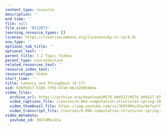 ```yaml
---
content_type: resource
description: ''
end_time: ''
file: null
file_size: '9212073'
learning_resource_types: []
license: https://creativecommons.org/licenses/by-nc-sa/4.0/
ocw_type: ''
optional_tab_title: ''
optional_text: ''
parent_title: 7.2 Topic Videos
parent_type: CourseSection
related_resources_text: ''
resource_index_text: ''
resourcetype: Video
start_time: ''
title: Latency and Throughput (6:17)
uid: 638fbd17-5185-7f93-67ad-b6c3256b4bea
video_files:
  archive_url: https://archive.org/download/MIT6.004S17/MIT6_004S17_07-02-01_300k.mp4
  video_captions_file: /courses/6-004-computation-structures-spring-2017/e36129825029582c89e15e16a056cd07_3HIV4MnLGCw.vtt
  video_thumbnail_file: https://img.youtube.com/vi/3HIV4MnLGCw/default.jpg
  video_transcript_file: /courses/6-004-computation-structures-spring-2017/6625d290566fa0dd6ed14bedbf5984fd_3HIV4MnLGCw.pdf
video_metadata:
  youtube_id: 3HIV4MnLGCw
---
```

